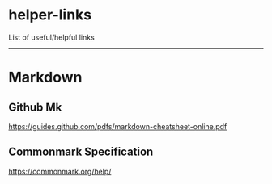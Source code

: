 # helper-links
List of useful/helpful links

---

# Markdown

## Github Mk

https://guides.github.com/pdfs/markdown-cheatsheet-online.pdf

## Commonmark Specification

https://commonmark.org/help/
